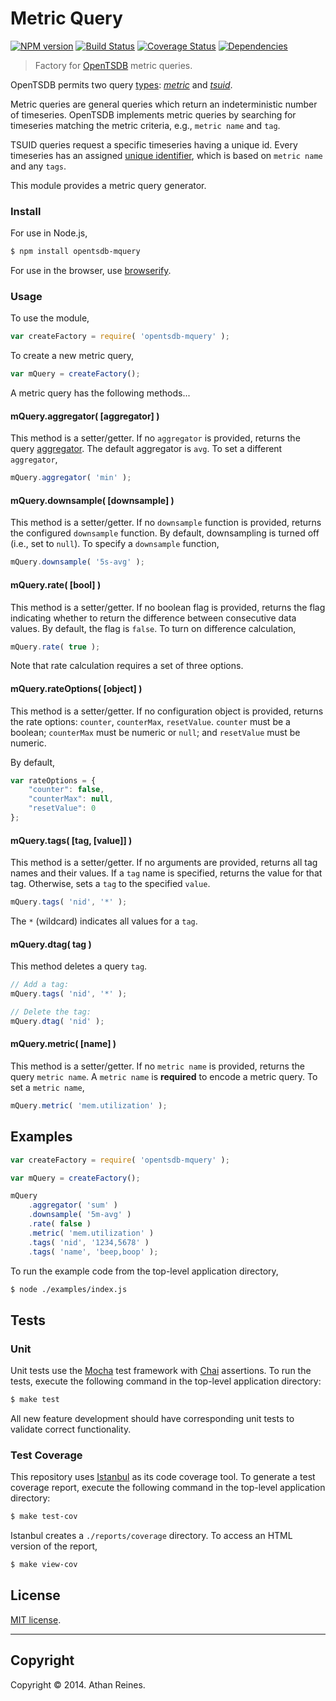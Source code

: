 Metric Query
============
[![NPM version][npm-image]][npm-url] [![Build Status][travis-image]][travis-url] [![Coverage Status][coveralls-image]][coveralls-url] [![Dependencies][dependencies-image]][dependencies-url]

> Factory for [OpenTSDB](http://opentsdb.net) metric queries.

OpenTSDB permits two query [types](/docs/build/html/api_http/query/index.html): _[metric](https://github.com/opentsdb-js/mquery)_ and _[tsuid](https://github.com/opentsdb-js/tquery)_.

Metric queries are general queries which return an indeterministic number of timeseries. OpenTSDB implements metric queries by searching for timeseries matching the metric criteria, e.g., `metric name` and `tag`.

TSUID queries request a specific timeseries having a unique id. Every timeseries has an assigned [unique identifier](http://opentsdb.net/docs/build/html/user_guide/backends/hbase.html#uid-table-schema), which is based on `metric name` and any `tags`.

This module provides a metric query generator.



### Install

For use in Node.js,

``` bash
$ npm install opentsdb-mquery
```

For use in the browser, use [browserify](https://github.com/substack/node-browserify).


### Usage

To use the module,

``` javascript
var createFactory = require( 'opentsdb-mquery' );
```

To create a new metric query,

``` javascript
var mQuery = createFactory();
```

A metric query has the following methods...


#### mQuery.aggregator( [aggregator] )

This method is a setter/getter. If no `aggregator` is provided, returns the query [aggregator](http://opentsdb.net/docs/build/html/api_http/aggregators.html). The default aggregator is `avg`. To set a different `aggregator`,

``` javascript
mQuery.aggregator( 'min' );
```


#### mQuery.downsample( [downsample] )

This method is a setter/getter. If no `downsample` function is provided, returns the configured `downsample` function. By default, downsampling is turned off (i.e., set to `null`). To specify a `downsample` function,

``` javascript
mQuery.downsample( '5s-avg' );
```


#### mQuery.rate( [bool] )

This method is a setter/getter. If no boolean flag is provided, returns the flag indicating whether to return the difference between consecutive data values. By default, the flag is `false`. To turn on difference calculation,

``` javascript
mQuery.rate( true );
```

Note that rate calculation requires a set of three options.



#### mQuery.rateOptions( [object] )

This method is a setter/getter. If no configuration object is provided, returns the rate options: `counter`, `counterMax`, `resetValue`. `counter` must be a boolean; `counterMax` must be numeric or `null`; and `resetValue` must be numeric.

By default,

``` javascript
var rateOptions = {
	"counter": false,
	"counterMax": null,
	"resetValue": 0
};
```


#### mQuery.tags( [tag, [value]] )

This method is a setter/getter. If no arguments are provided, returns all tag names and their values. If a `tag` name is specified, returns the value for that tag. Otherwise, sets a `tag` to the specified `value`.

``` javascript
mQuery.tags( 'nid', '*' );
```

The `*` (wildcard) indicates all values for a `tag`.



#### mQuery.dtag( tag )

This method deletes a query `tag`.

``` javascript
// Add a tag:
mQuery.tags( 'nid', '*' );

// Delete the tag:
mQuery.dtag( 'nid' );
```


#### mQuery.metric( [name] )

This method is a setter/getter. If no `metric name` is provided, returns the query `metric name`. A `metric name` is __required__ to encode a metric query. To set a `metric name`,

``` javascript
mQuery.metric( 'mem.utilization' );
```


## Examples

``` javascript
var createFactory = require( 'opentsdb-mquery' );

var mQuery = createFactory();

mQuery
	.aggregator( 'sum' )
	.downsample( '5m-avg' )
	.rate( false )
	.metric( 'mem.utilization' )
	.tags( 'nid', '1234,5678' )
	.tags( 'name', 'beep,boop' );
```

To run the example code from the top-level application directory,

``` bash
$ node ./examples/index.js
```



## Tests

### Unit

Unit tests use the [Mocha](http://visionmedia.github.io/mocha) test framework with [Chai](http://chaijs.com) assertions. To run the tests, execute the following command in the top-level application directory:

``` bash
$ make test
```

All new feature development should have corresponding unit tests to validate correct functionality.


### Test Coverage

This repository uses [Istanbul](https://github.com/gotwarlost/istanbul) as its code coverage tool. To generate a test coverage report, execute the following command in the top-level application directory:

``` bash
$ make test-cov
```

Istanbul creates a `./reports/coverage` directory. To access an HTML version of the report,

``` bash
$ make view-cov
```


## License

[MIT license](http://opensource.org/licenses/MIT). 


---
## Copyright

Copyright &copy; 2014. Athan Reines.


[npm-image]: http://img.shields.io/npm/v/opentsdb-mquery.svg
[npm-url]: https://npmjs.org/package/opentsdb-mquery

[travis-image]: http://img.shields.io/travis/opentsdb-js/mquery/master.svg
[travis-url]: https://travis-ci.org/opentsdb-js/mquery

[coveralls-image]: https://img.shields.io/coveralls/opentsdb-js/mquery/master.svg
[coveralls-url]: https://coveralls.io/r/opentsdb-js/mquery?branch=master

[dependencies-image]: http://img.shields.io/david/opentsdb-js/mquery.svg
[dependencies-url]: https://david-dm.org/opentsdb-js/mquery

[dev-dependencies-image]: http://img.shields.io/david/dev/opentsdb-js/mquery.svg
[dev-dependencies-url]: https://david-dm.org/dev/opentsdb-js/mquery

[github-issues-image]: http://img.shields.io/github/issues/opentsdb-js/mquery.svg
[github-issues-url]: https://github.com/opentsdb-js/mquery/issues